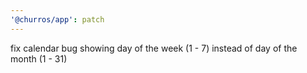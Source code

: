 ```yaml
---
'@churros/app': patch
---
```


fix calendar bug showing day of the week (1 - 7) instead of day of the month (1 - 31)
